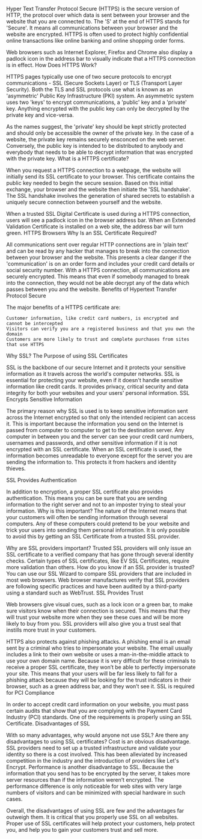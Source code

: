 Hyper Text Transfer Protocol Secure (HTTPS) is the secure version of HTTP, the protocol over which data is sent between your browser and the website that you are connected to. The 'S' at the end of HTTPS stands for 'Secure'. It means all communications between your browser and the website are encrypted. HTTPS is often used to protect highly confidential online transactions like online banking and online shopping order forms.

Web browsers such as Internet Explorer, Firefox and Chrome also display a padlock icon in the address bar to visually indicate that a HTTPS connection is in effect.
How Does HTTPS Work?

HTTPS pages typically use one of two secure protocols to encrypt communications - SSL (Secure Sockets Layer) or TLS (Transport Layer Security). Both the TLS and SSL protocols use what is known as an 'asymmetric' Public Key Infrastructure (PKI) system. An asymmetric system uses two 'keys' to encrypt communications, a 'public' key and a 'private' key. Anything encrypted with the public key can only be decrypted by the private key and vice-versa.

As the names suggest, the 'private' key should be kept strictly protected and should only be accessible the owner of the private key. In the case of a website, the private key remains securely ensconced on the web server. Conversely, the public key is intended to be distributed to anybody and everybody that needs to be able to decrypt information that was encrypted with the private key.
What is a HTTPS certificate?

When you request a HTTPS connection to a webpage, the website will initially send its SSL certificate to your browser. This certificate contains the public key needed to begin the secure session. Based on this initial exchange, your browser and the website then initiate the 'SSL handshake'. The SSL handshake involves the generation of shared secrets to establish a uniquely secure connection between yourself and the website.

When a trusted SSL Digital Certificate is used during a HTTPS connection, users will see a padlock icon in the browser address bar. When an Extended Validation Certificate is installed on a web site, the address bar will turn green.
HTTPS Browsers
Why Is an SSL Certificate Required?

All communications sent over regular HTTP connections are in 'plain text' and can be read by any hacker that manages to break into the connection between your browser and the website. This presents a clear danger if the 'communication' is on an order form and includes your credit card details or social security number. With a HTTPS connection, all communications are securely encrypted. This means that even if somebody managed to break into the connection, they would not be able decrypt any of the data which passes between you and the website.
Benefits of Hypertext Transfer Protocol Secure

The major benefits of a HTTPS certificate are:

    Customer information, like credit card numbers, is encrypted and cannot be intercepted
    Visitors can verify you are a registered business and that you own the domain
    Customers are more likely to trust and complete purchases from sites that use HTTPS

Why SSL? The Purpose of using SSL Certificates

SSL is the backbone of our secure Internet and it protects your sensitive information as it travels across the world's computer networks. SSL is essential for protecting your website, even if it doesn't handle sensitive information like credit cards. It provides privacy, critical security and data integrity for both your websites and your users' personal information.
SSL Encrypts Sensitive Information

The primary reason why SSL is used is to keep sensitive information sent across the Internet encrypted so that only the intended recipient can access it. This is important because the information you send on the Internet is passed from computer to computer to get to the destination server. Any computer in between you and the server can see your credit card numbers, usernames and passwords, and other sensitive information if it is not encrypted with an SSL certificate. When an SSL certificate is used, the information becomes unreadable to everyone except for the server you are sending the information to. This protects it from hackers and identity thieves.

SSL Provides Authentication

In addition to encryption, a proper SSL certificate also provides authentication. This means you can be sure that you are sending information to the right server and not to an imposter trying to steal your information. Why is this important? The nature of the Internet means that your customers will often be sending information through several computers. Any of these computers could pretend to be your website and trick your users into sending them personal information.  It is only possible to avoid this by getting an SSL Certificate from a trusted SSL provider.

Why are SSL providers important? Trusted SSL providers will only issue an SSL certificate to a verified company that has gone through several identity checks. Certain types of SSL certificates, like EV SSL Certificates, require more validation than others. How do you know if an SSL provider is trusted? You can use our SSL Wizard to compare SSL providers that are included in most web browsers. Web browser manufactures verify that SSL providers are following specific practices and have been audited by a third-party using a standard such as WebTrust.
SSL Provides Trust

Web browsers give visual cues, such as a lock icon or a green bar, to make sure visitors know when their connection is secured. This means that they will trust your website more when they see these cues and will be more likely to buy from you. SSL providers will also give you a trust seal that instills more trust in your customers.

HTTPS also protects against phishing attacks. A phishing email is an email sent by a criminal who tries to impersonate your website. The email usually includes a link to their own website or uses a man-in-the-middle attack to use your own domain name. Because it is very difficult for these criminals to receive a proper SSL certificate, they won’t be able to perfectly impersonate your site. This means that your users will be far less likely to fall for a phishing attack because they will be looking for the trust indicators in their browser, such as a green address bar, and they won’t see it.
SSL is required for PCI Compliance

In order to accept credit card information on your website, you must pass certain audits that show that you are complying with the Payment Card Industry (PCI) standards. One of the requirements is properly using an SSL Certificate.
Disadvantages of SSL

With so many advantages, why would anyone not use SSL? Are there any disadvantages to using SSL certificates? Cost is an obvious disadvantage. SSL providers need to set up a trusted infrastructure and validate your identity so there is a cost involved. This has been alleviated by increased competition in the industry and the introduction of providers like Let's Encrypt. Performance is another disadvantage to SSL. Because the information that you send has to be encrypted by the server, it takes more server resources than if the information weren’t encrypted. The performance difference is only noticeable for web sites with very large numbers of visitors and can be minimized with special hardware in such cases.

Overall, the disadvantages of using SSL are few and the advantages far outweigh them. It is critical that you properly use SSL on all websites. Proper use of SSL certificates will help protect your customers, help protect you, and help you to gain your customers trust and sell more.
